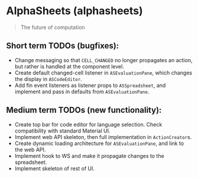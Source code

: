 # AlphaSheets (alphasheets)

> The future of computation


## Short term TODOs (bugfixes):

* Change messaging so that `CELL_CHANGED` no longer propagates an action, but rather is handled at the component level.
* Create default changed-cell listener in `ASEvaluationPane`, which changes the display in `ASCodeEditor`.
* Add fin event listeners as listener props to `ASSpreadsheet`, and implement and pass in defaults from `ASEvaluationPane`.


## Medium term TODOs (new functionality):

* Create top bar for code editor for language selection. Check compatibility with standard Material UI.
* Implement web API skeleton, then full implementation in `ActionCreator`s.
* Create dynamic loading architecture for `ASEvaluationPane`, and link to the web API.
* Implement hook to WS and make it propagate changes to the spreadsheet.
* Implement skeleton of rest of UI.
